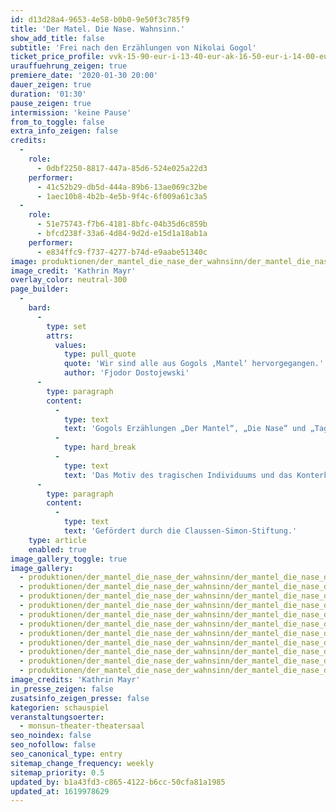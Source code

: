 ```yaml
---
id: d13d28a4-9653-4e58-b0b0-9e50f3c785f9
title: 'Der Matel. Die Nase. Wahnsinn.'
show_add_title: false
subtitle: 'Frei nach den Erzählungen von Nikolai Gogol'
ticket_price_profile: vvk-15-90-eur-i-13-40-eur-ak-16-50-eur-i-14-00-eur
urauffuehrung_zeigen: true
premiere_date: '2020-01-30 20:00'
dauer_zeigen: true
duration: '01:30'
pause_zeigen: true
intermission: 'keine Pause'
from_to_toggle: false
extra_info_zeigen: false
credits:
  -
    role:
      - 0dbf2250-8817-447a-85d6-524e025a22d3
    performer:
      - 41c52b29-db5d-444a-89b6-13ae069c32be
      - 1aec10b8-4b2b-4e5b-9f4c-6f009a61c3a5
  -
    role:
      - 51e75743-f7b6-4181-8bfc-04b35d6c859b
      - bfcd238f-33a6-4d84-9d2d-e15d1a18ab1a
    performer:
      - e834ffc9-f737-4277-b74d-e9aabe51340c
image: produktionen/der_mantel_die_nase_der_wahnsinn/der_mantel_die_nase_der_wahnsinn_cover_c_kathrin_mayr_2019.jpg
image_credit: 'Kathrin Mayr'
overlay_color: neutral-300
page_builder:
  -
    bard:
      -
        type: set
        attrs:
          values:
            type: pull_quote
            quote: 'Wir sind alle aus Gogols ‚Mantel‘ hervorgegangen.'
            author: 'Fjodor Dostojewski'
      -
        type: paragraph
        content:
          -
            type: text
            text: 'Gogols Erzählungen „Der Mantel“, „Die Nase“ und „Tagebuch eines Wahnsinnigen¡ gehören, neben „Der Revisor“, zu den bekanntesten Werken des Autors. Die Hauptprotagonisten Akakijewitsch, Kowaljow und Poprischtschin können oder wollen sich nicht mit ihrem Dasein als kleines Rädchen innerhalb der Gesellschaft abfinden. Akakijewitsch jagt seinem gestohlenen Mantel hinterher, der ihn in der Gesellschaft aufsteigen ließ. Kowaljow erwacht ohne Nase und verfolgt diese, da sie sich anscheinend selbstständig gemacht hat, durch die ganze Stadt. Poprischtschin hingegen hört Hunde sprechen und hält sich für den neuen König von Spanien. Gogol lässt diese drei Männer in einer irrwitzigen Tour de Force ihren Zielen hinterherjagen. Für den Einen wird diese Jagd im Tod enden, der Andere erwacht eines Tages wieder mit seiner Nase und der Dritte findet sich in einem Irrenhaus wieder, das er für einen Krönungssaal hält.'
          -
            type: hard_break
          -
            type: text
            text: 'Das Motiv des tragischen Individuums und das Konterkarieren der gesellschaftlichen Kleingeistigkeit treibt Gogol in seinen Erzählungen zur Meisterschaft. Akakijewitsch und Kowaljow werden auf der Bühne zu einer Schicksalsgemeinschaft zusammengeführt. Aus dieser Zwangssituation kann sich anscheinend nur derjenige befreien, der im wahrsten Sinne des Wortes wahnsinnig wird.'
      -
        type: paragraph
        content:
          -
            type: text
            text: 'Gefördert durch die Claussen-Simon-Stiftung.'
    type: article
    enabled: true
image_gallery_toggle: true
image_gallery:
  - produktionen/der_mantel_die_nase_der_wahnsinn/der_mantel_die_nase_der_wahnsinn_02_c_kathrin_mayr_2019.jpg
  - produktionen/der_mantel_die_nase_der_wahnsinn/der_mantel_die_nase_der_wahnsinn_05_c_kathrin_mayr_2019.jpg
  - produktionen/der_mantel_die_nase_der_wahnsinn/der_mantel_die_nase_der_wahnsinn_06_c_kathrin_mayr_2019.jpg
  - produktionen/der_mantel_die_nase_der_wahnsinn/der_mantel_die_nase_der_wahnsinn_07_c_kathrin_mayr_2019.jpg
  - produktionen/der_mantel_die_nase_der_wahnsinn/der_mantel_die_nase_der_wahnsinn_09_c_kathrin_mayr_2019.jpg
  - produktionen/der_mantel_die_nase_der_wahnsinn/der_mantel_die_nase_der_wahnsinn_13_c_kathrin_mayr_2019.jpg
  - produktionen/der_mantel_die_nase_der_wahnsinn/der_mantel_die_nase_der_wahnsinn_14_c_kathrin_mayr_2019.jpg
  - produktionen/der_mantel_die_nase_der_wahnsinn/der_mantel_die_nase_der_wahnsinn_15_c_kathrin_mayr_2019.jpg
  - produktionen/der_mantel_die_nase_der_wahnsinn/der_mantel_die_nase_der_wahnsinn_16_c_kathrin_mayr_2019.jpg
  - produktionen/der_mantel_die_nase_der_wahnsinn/der_mantel_die_nase_der_wahnsinn_11_c_kathrin_mayr_2019.jpg
  - produktionen/der_mantel_die_nase_der_wahnsinn/der_mantel_die_nase_der_wahnsinn_10_c_kathrin_mayr_2019.jpg
image_credits: 'Kathrin Mayr'
in_presse_zeigen: false
zusatsinfo_zeigen_presse: false
kategorien: schauspiel
veranstaltungsoerter:
  - monsun-theater-theatersaal
seo_noindex: false
seo_nofollow: false
seo_canonical_type: entry
sitemap_change_frequency: weekly
sitemap_priority: 0.5
updated_by: b1a43fd3-c865-4122-b6cc-50cfa81a1985
updated_at: 1619978629
---
```

